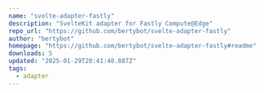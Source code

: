 ```yaml
---
name: "svelte-adapter-fastly"
description: "SvelteKit adapter for Fastly Compute@Edge"
repo_url: "https://github.com/bertybot/svelte-adapter-fastly"
author: "bertybot"
homepage: "https://github.com/bertybot/svelte-adapter-fastly#readme"
downloads: 5
updated: "2025-01-29T20:41:40.887Z"
tags: 
  - adapter
---
```

